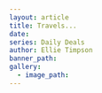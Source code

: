 ```yaml
---
layout: article
title: Travels...
date:
series: Daily Deals
author: Ellie Timpson
banner_path:
gallery:
  - image_path:
---
```

